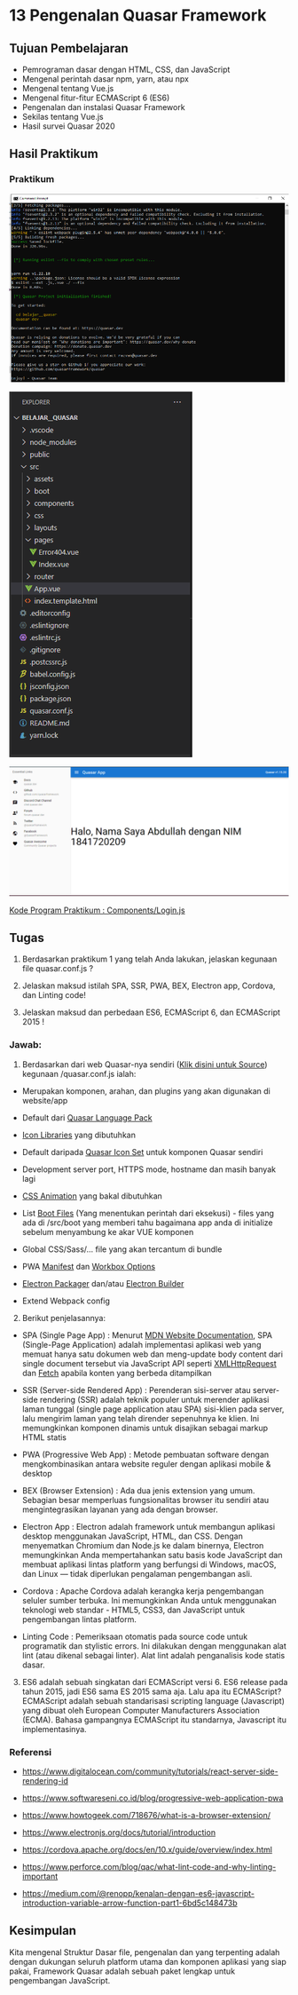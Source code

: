 # 13 Pengenalan Quasar Framework

## Tujuan Pembelajaran

 - Pemrograman dasar dengan HTML, CSS, dan JavaScript
 - Mengenal perintah dasar npm, yarn, atau npx
 - Mengenal tentang Vue.js 
 - Mengenal fitur-fitur ECMAScript 6 (ES6)
 - Pengenalan dan instalasi Quasar Framework
 - Sekilas tentang Vue.js
 - Hasil survei Quasar 2020

## Hasil Praktikum

### Praktikum

![Hasil Run Praktikum](img/hasil1.PNG)

![Hasil Run Praktikum](img/hasil3.PNG)

![Hasil Run Praktikum](img/hasil2.PNG)


[Kode Program Praktikum : Components/Login.js](../../src/13_Pengenalan_Quasar_Framework/src/pages/Index.vue)

## Tugas

1. Berdasarkan praktikum 1 yang telah Anda lakukan, jelaskan kegunaan file quasar.conf.js ?

2. Jelaskan maksud istilah SPA, SSR, PWA, BEX, Electron app, Cordova, dan Linting code!

3. Jelaskan maksud dan perbedaan ES6, ECMAScript 6, dan ECMAScript 2015 !

### Jawab:

1. Berdasarkan dari web Quasar-nya sendiri ([Klik disini untuk Source](https://next.quasar.dev/quasar-cli/quasar-conf-js)) kegunaan /quasar.conf.js ialah:

- Merupakan komponen, arahan, dan plugins yang akan digunakan di website/app

- Default dari [Quasar Language Pack](https://next.quasar.dev/options/quasar-language-packs)

- [Icon Libraries](https://next.quasar.dev/options/installing-icon-libraries) yang dibutuhkan

- Default daripada [Quasar Icon Set](https://next.quasar.dev/options/quasar-icon-sets) untuk komponen Quasar sendiri

- Development server port, HTTPS mode, hostname dan masih banyak lagi

- [CSS Animation](https://next.quasar.dev/options/animations) yang bakal dibutuhkan

- List [Boot Files](https://next.quasar.dev/quasar-cli/boot-files) (Yang menentukan perintah dari eksekusi) - files yang ada di /src/boot yang memberi tahu bagaimana app anda di initialize sebelum menyambung ke akar VUE komponen

- Global CSS/Sass/... file yang akan tercantum di bundle

- PWA [Manifest](https://next.quasar.dev/quasar-cli/developing-pwa/configuring-pwa#Configuring-Manifest-File) dan [Workbox Options](https://next.quasar.dev/quasar-cli/developing-pwa/configuring-pwa#Quasar.conf.js)

- [Electron Packager](https://next.quasar.dev/quasar-cli/developing-electron-apps/configuring-electron#Quasar.conf.js) dan/atau [Electron Builder](https://next.quasar.dev/quasar-cli/developing-electron-apps/configuring-electron#Quasar.conf.js)

- Extend Webpack config


2. Berikut penjelasannya:

- SPA (Single Page App) : Menurut [MDN Website Documentation](https://developer.mozilla.org/en-US/docs/Glossary/SPA), SPA (Single-Page Application) adalah implementasi aplikasi web yang memuat hanya satu dokumen web dan meng-update body content dari single document tersebut via JavaScript API seperti [XMLHttpRequest](https://developer.mozilla.org/en-US/docs/Web/API/XMLHttpRequest) dan [Fetch](https://developer.mozilla.org/en-US/docs/Web/API/Fetch_API) apabila konten yang berbeda ditampilkan

- SSR (Server-side Rendered App) : Perenderan sisi-server atau server-side rendering (SSR) adalah teknik populer untuk merender aplikasi laman tunggal (single page application atau SPA) sisi-klien pada server, lalu mengirim laman yang telah dirender sepenuhnya ke klien. Ini memungkinkan komponen dinamis untuk disajikan sebagai markup HTML statis

- PWA (Progressive Web App) : Metode pembuatan software dengan mengkombinasikan antara website reguler dengan aplikasi mobile & desktop

- BEX (Browser Extension)   : Ada dua jenis extension yang umum. Sebagian besar memperluas fungsionalitas browser itu sendiri atau mengintegrasikan layanan yang ada dengan browser.

- Electron App  : Electron adalah framework untuk membangun aplikasi desktop menggunakan JavaScript, HTML, dan CSS. Dengan menyematkan Chromium dan Node.js ke dalam binernya, Electron memungkinkan Anda mempertahankan satu basis kode JavaScript dan membuat aplikasi lintas platform yang berfungsi di Windows, macOS, dan Linux — tidak diperlukan pengalaman pengembangan asli.

- Cordova   : Apache Cordova adalah kerangka kerja pengembangan seluler sumber terbuka. Ini memungkinkan Anda untuk menggunakan teknologi web standar - HTML5, CSS3, dan JavaScript untuk pengembangan lintas platform.

- Linting Code  : Pemeriksaan otomatis pada source code untuk programatik dan stylistic errors. Ini dilakukan dengan menggunakan alat lint (atau dikenal sebagai linter). Alat lint adalah penganalisis kode statis dasar.

3. ES6 adalah sebuah singkatan dari ECMAScript versi 6. ES6 release pada tahun 2015, jadi ES6 sama ES 2015 sama aja. Lalu apa itu ECMAScript? ECMAScript adalah sebuah standarisasi scripting language (Javascript) yang dibuat oleh European Computer Manufacturers Association (ECMA). Bahasa gampangnya ECMAScript itu standarnya, Javascript itu implementasinya.


### Referensi
- https://www.digitalocean.com/community/tutorials/react-server-side-rendering-id

- https://www.softwareseni.co.id/blog/progressive-web-application-pwa 

- https://www.howtogeek.com/718676/what-is-a-browser-extension/

- https://www.electronjs.org/docs/tutorial/introduction

- https://cordova.apache.org/docs/en/10.x/guide/overview/index.html

- https://www.perforce.com/blog/qac/what-lint-code-and-why-linting-important

- https://medium.com/@renopp/kenalan-dengan-es6-javascript-introduction-variable-arrow-function-part1-6bd5c148473b 

## Kesimpulan
Kita mengenal Struktur Dasar file, pengenalan dan yang terpenting adalah dengan dukungan seluruh platform utama dan komponen aplikasi yang siap pakai, Framework Quasar adalah sebuah paket lengkap untuk pengembangan JavaScript.
